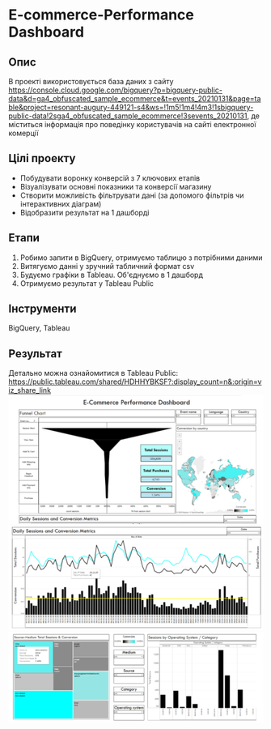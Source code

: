 # E-commerce-Performance Dashboard

## Опис
В проекті використовується база даних з сайту https://console.cloud.google.com/bigquery?p=bigquery-public-data&d=ga4_obfuscated_sample_ecommerce&t=events_20210131&page=table&project=resonant-augury-449121-s4&ws=!1m5!1m4!4m3!1sbigquery-public-data!2sga4_obfuscated_sample_ecommerce!3sevents_20210131, де міститься інформація про поведінку користувачів на сайті електронної комерції

## Цілі проекту
- Побудувати воронку конверсій з 7 ключових етапів
- Візуалізувати основні показники та конверсії магазину
- Створити можливість фільтрувати дані (за допомого фільтрів чи інтерактивних діаграм)
- Відобразити результат на 1 дашборді

## Етапи
1. Робимо запити в BigQuery, отримуємо таблицю з потрібними даними
2. Витягуємо данні у зручний табличний формат csv
3. Будуємо графіки в Tableau. Об'єднуємо в 1 дашборд
4. Отримуємо результат у Tableau Public

## Інструменти
BigQuery, Tableau

## Результат

Детально можна ознайомитися в Tableau Public: https://public.tableau.com/shared/HDHHYBKSF?:display_count=n&:origin=viz_share_link
![Photo 1](Images%20E-commerce/E-commerce_dashboard1.jpg)
![Photo 2](Images%20E-commerce/E-commerce_dashboard2.jpg)
![Photo 3](Images%20E-commerce/E-commerce_dashboard3.jpg)
